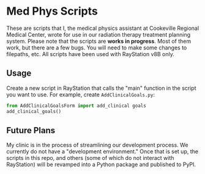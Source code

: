# Med Phys Scripts
These are scripts that I, the medical physics assistant at Cookeville Regional Medical Center, wrote for use in our radiation therapy treatment planning system. Please note that the scripts are **__works in progress__**. Most of them work, but there are a few bugs. You will need to make some changes to filepaths, etc. All scripts have been used with RayStation v8B only. 

## Usage
Create a new script in RayStation that calls the "main" function in the script you want to use. For example, create `AddClinicalGoals.py`:
```python
from AddClinicalGoalsForm import add_clinical goals
add_clinical_goals()
```

## Future Plans
My clinic is in the process of streamlining our development process. We currently do not have a "development environment." Once that is set up, the scripts in this repo, and others (some of which do not interact with RayStation) will be revamped into a Python package and published to PyPI.